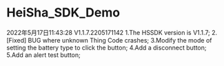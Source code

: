 # HeiSha_SDK_Demo
2022年5月17日11:43:28  V1.1.7.2205171142   1.The HSSDK version is V1.1.7; 2.[Fixed] BUG where unknown Thing Code crashes;
                                            3.Modify the mode of setting the battery type to click the button;
                                            4.Add a disconnect button; 5.Add an alert test button;